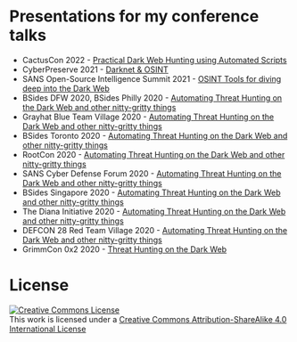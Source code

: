 # Presentations for my conference talks

- CactusCon 2022 - [Practical Dark Web Hunting using Automated Scripts](Practical%20Dark%20Web%20Hunting%20using%20Automated%20Scripts/Practical%20Dark%20Web%20Hunting%20using%20Automated%20Scripts.pdf)
- CyberPreserve 2021 - [Darknet & OSINT](CyberPreserve/Darkweb%20%26%20OSINT.pdf)
- SANS Open-Source Intelligence Summit 2021 - [OSINT Tools for diving deep into the Dark Web](SANS%20Open%20Source%20Intelligence%20Summit%202021/OSINT%20Tools%20for%20diving%20deep%20Dark%20Web.pdf)
- BSides DFW 2020, BSides Philly 2020 - [Automating Threat Hunting on the Dark Web and other nitty-gritty things](BSides%20DFW%202020/Automate_Dark_Web_Hunting.pdf)
- Grayhat Blue Team Village 2020 - [Automating Threat Hunting on the Dark Web and other nitty-gritty things](Grayhat%20Blue%20Team%20Village%202020/Automate_Dark_Web_Hunting.pdf)
- BSides Toronto 2020 - [Automating Threat Hunting on the Dark Web and other nitty-gritty things](BSides%20Toronto%202020/Automate_Dark_Web_Hunting.pdf)
- RootCon 2020 - [Automating Threat Hunting on the Dark Web and other nitty-gritty things](RootCon%202020/Automate_Dark_Web_Hunting.pdf)
- SANS Cyber Defense Forum 2020 - [Automating Threat Hunting on the Dark Web and other nitty-gritty things](SANS%20Cyber%20Defense%20Forum%202020/Automate_Dark_Web_Hunting.pdf)
- BSides Singapore 2020 - [Automating Threat Hunting on the Dark Web and other nitty-gritty things](BSides%20Singapore%202020/Automate_Dark_Web_Hunting.pdf)
- The Diana Initiative 2020 - [Automating Threat Hunting on the Dark Web and other nitty-gritty things](The%20Diana%20Initiative%202020/Automate_Dark_Web_Hunting.pdf)
- DEFCON 28 Red Team Village 2020 - [Automating Threat Hunting on the Dark Web and other nitty-gritty things](DEFCON%2028%20Red%20Team%20Village%202020/Automate_Dark_Web_Hunting.pdf)
- GrimmCon 0x2 2020 - [Threat Hunting on the Dark Web](GrimmCon%200x2%202020/Threat_Hunting_on_the_Dark_Web.pdf)



# License

<a rel="license" href="http://creativecommons.org/licenses/by-sa/4.0/"><img alt="Creative Commons License" style="border-width:0" src="https://i.creativecommons.org/l/by-sa/4.0/88x31.png" /></a><br />This work is licensed under a <a rel="license" href="http://creativecommons.org/licenses/by-sa/4.0/">Creative Commons Attribution-ShareAlike 4.0 International License</a>
